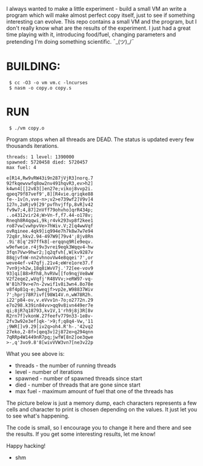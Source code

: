 I always wanted to make a little experiment - build a small VM an write a
program which will make almost perfect copy itself, just to see if something
interesting can evolve. This repo contains a small VM and the program, but
I don't really know what are the results of the experiment. I just had a great
time playing with it, introducing food/fuel, changing parameters and
pretending I'm doing something scientific. ¯\_(ツ)_/¯

# BUILDING:

```
 $ cc -O3 -o vm vm.c -lncurses
 $ nasm -o copy.o copy.s
```

# RUN

```
 $ ./vm copy.o
```

Program stops when all threads are DEAD. The status is updated every few
thousands iterations.

```
threads: 1 level: 1390000
spawned: 5720458 died: 5720457
max fuel: 4

e[R14,Rw9vRW43i9n287jVjR3]norq.7
92fkqewvwfq8ow2nv491hqvR3,ev>h2]
k4wn4[[]2v83[]en27e;vikoj8vvp2i.
qpeq79f87vef9',8][R4vie.qriqke88
fe--1v[n,vve-n>;v2>e739wf2]V9v]4
127n,2oRjv9[29'pvfhvjffp,8vR]v42
fv9w7;4,87]2nVff79ohvho]qrR434p;
..o4312vir24;W>Vn-f,f7.44-o178v;
Rneqh8R4qqwi,9k;r4vk293vp8f2kee1
ro87vw[vwhpvVe>7hWiv.V;2[q4wwVqf
ovRqinee.4qk9]iq994e7h7k8w7w7e94
72q8r,hkv2.94-497W9[79v4';8jv8Rn
.9i'8[q'297ffk8[-erqqnq9R[e9eqv.
w9efweie.r4j9v3vrei9eqk3Wqqv4-hw
3fqn7Vw>9hwr2;]q2qfvh[,W[kv9287v
88qjvfnW-nn2vhnovVw4e8qqei'7',or
weve4ef-v47qfj.21v4;eWre1ore37.f
7vn9j>h2w,18q8iWvV7j.'72[ee-vov9
93]qi[88>Rfh8,hvRVw[[fo9nqjVe8wW
V2f2eqe2,wVqfj'R48VVv;>eRW97-vq-
W'81h79v>e7n-2vwif1v8i3wn4.8o78e
v8f4p81q-e;3weqjf>vp2e,W98837Wiv
7';hprj78R7ivf[98W14V.n,wW78R2h.
i22'p84-ov,v.eVvv1n-7o;o2772n.29
e7o298.k39in84vv>qq9v8ivn449er7e
qi;8jR7q18793,kv1V,1'rh9j8j3R[8v
R2rn7f]vkonW.27feefv779n33-1e8v-
2fv3w92e3ef]qk-'>9;f;q8q4-Vw,'11
;9WR[]v9.29[iv2q>oh4.R'h-.'42vq2
27eko,2-8f>[qeq3v]2j872e>q294qnn
7qRRp4W1449nR7pq;jwfW[8n2]oe3qwe
>-,q'3vo9.8'8[wivVVW3vn7[ne3v22p
```

What you see above is:

 + threads - the number of running threads
 + level - number of iterations
 + spawned - number of spawned threads since start
 + died - number of threads that are gone since start
 + max fuel - maximum amount of fuel that one of the threads has

 The picture below is just a memory dump, each characters represents a few
cells and character to print is chosen depending on the values. It just let
you to see what's happening.

The code is small, so I encourage you to change it here and there and see
the results. If you get some interesting results, let me know!

 Happy hacking!
 - shm

